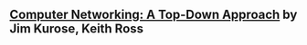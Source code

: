 ## [Computer Networking: A Top-Down Approach](https://gaia.cs.umass.edu/kurose_ross/about.php) by Jim Kurose, Keith Ross




